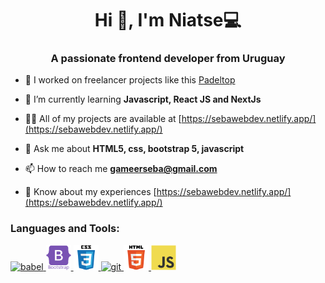 <h1 align="center">Hi 👋, I'm Niatse💻</h1>
<h3 align="center">A passionate frontend developer from Uruguay</h3>

- 🔭 I worked on freelancer projects like this [Padeltop](https://padeltop.es/)

- 🌱 I’m currently learning **Javascript, React JS and NextJs**

- 👨‍💻 All of my projects are available at [https://sebawebdev.netlify.app/](https://sebawebdev.netlify.app/)

- 💬 Ask me about **HTML5, css, bootstrap 5, javascript**

- 📫 How to reach me **gameerseba@gmail.com**

- 📄 Know about my experiences [https://sebawebdev.netlify.app/](https://sebawebdev.netlify.app/)


<h3 align="left">Languages and Tools:</h3>
<p align="left"> <a href="https://babeljs.io/" target="_blank"> <img src="https://www.vectorlogo.zone/logos/babeljs/babeljs-icon.svg" alt="babel" width="40" height="40"/> </a> <a href="https://getbootstrap.com" target="_blank"> <img src="https://raw.githubusercontent.com/devicons/devicon/master/icons/bootstrap/bootstrap-plain-wordmark.svg" alt="bootstrap" width="40" height="40"/> </a> <a href="https://www.w3schools.com/css/" target="_blank"> <img src="https://raw.githubusercontent.com/devicons/devicon/master/icons/css3/css3-original-wordmark.svg" alt="css3" width="40" height="40"/> </a> <a href="https://git-scm.com/" target="_blank"> <img src="https://www.vectorlogo.zone/logos/git-scm/git-scm-icon.svg" alt="git" width="40" height="40"/> </a> <a href="https://www.w3.org/html/" target="_blank"> <img src="https://raw.githubusercontent.com/devicons/devicon/master/icons/html5/html5-original-wordmark.svg" alt="html5" width="40" height="40"/> </a> <a href="https://developer.mozilla.org/en-US/docs/Web/JavaScript" target="_blank"> <img src="https://raw.githubusercontent.com/devicons/devicon/master/icons/javascript/javascript-original.svg" alt="javascript" width="40" height="40"/> </a> </p>
